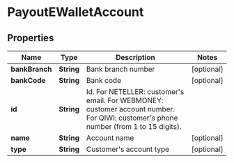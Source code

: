 
# PayoutEWalletAccount

## Properties
Name | Type | Description | Notes
------------ | ------------- | ------------- | -------------
**bankBranch** | **String** | Bank branch number |  [optional]
**bankCode** | **String** | Bank code |  [optional]
**id** | **String** | Id. For NETELLER: customer&#39;s email. For WEBMONEY: customer account number. For QIWI: customer&#39;s phone number (from 1 to 15 digits). | 
**name** | **String** | Account name |  [optional]
**type** | **String** | Customer&#39;s account type |  [optional]



